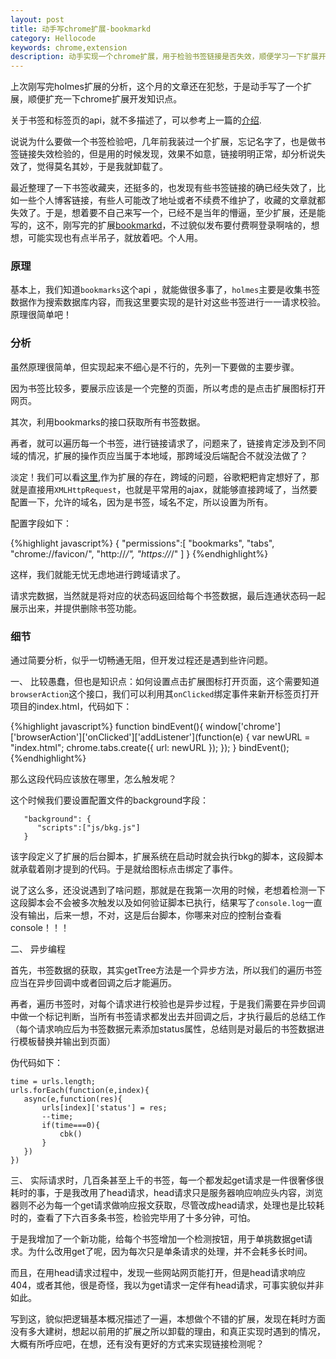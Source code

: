 ```yaml
---
layout: post
title: 动手写chrome扩展-bookmarkd
category: Hellocode
keywords: chrome,extension
description: 动手实现一个chrome扩展，用于检验书签链接是否失效，顺便学习一下扩展开发知识
---
```


上次刚写完holmes扩展的分析，这个月的文章还在犯愁，于是动手写了一个扩展，顺便扩充一下chrome扩展开发知识点。

关于书签和标签页的api，就不多描述了，可以参考上一篇的[介绍](http://shellphon.wang/githublog/2017/06/chrome-ext-holmes.html).


说说为什么要做一个书签检验吧，几年前我装过一个扩展，忘记名字了，也是做书签链接失效检验的，但是用的时候发现，效果不如意，链接明明正常，却分析说失效了，觉得莫名其妙，于是我就卸载了。

最近整理了一下书签收藏夹，还挺多的，也发现有些书签链接的确已经失效了，比如一些个人博客链接，有些人可能改了地址或者不续费不维护了，收藏的文章就都失效了。于是，想着要不自己来写一个，已经不是当年的懵逼，至少扩展，还是能写的，这不，刚写完的扩展[bookmarkd](https://coding.net/u/dont/p/bookmarkd/git)，不过貌似发布要付费啊登录啊啥的，想想，可能实现也有点半吊子，就放着吧。个人用。

### 原理

基本上，我们知道`bookmarks`这个api ，就能做很多事了，`holmes`主要是收集书签数据作为搜索数据库内容，而我这里要实现的是针对这些书签进行一一请求校验。 原理很简单吧！

### 分析

虽然原理很简单，但实现起来不细心是不行的，先列一下要做的主要步骤。

因为书签比较多，要展示应该是一个完整的页面，所以考虑的是点击扩展图标打开网页。

其次，利用bookmarks的接口获取所有书签数据。

再者，就可以遍历每一个书签，进行链接请求了，问题来了，链接肯定涉及到不同域的情况，扩展的操作页应当属于本地域，那跨域没后端配合不就没法做了？

淡定！我们可以看[这里](https://developer.chrome.com/extensions/xhr),作为扩展的存在，跨域的问题，谷歌粑粑肯定想好了，那就是直接用`XMLHttpRequest`，也就是平常用的ajax，就能够直接跨域了，当然要配置一下，允许的域名，因为是书签，域名不定，所以设置为所有。

配置字段如下：

{%highlight javascript%}
{
  "permissions":[
     "bookmarks", "tabs", "chrome://favicon/",
     "http://*/",
     "https://*/" 
     ]
 }
{%endhighlight%}

这样，我们就能无忧无虑地进行跨域请求了。

请求完数据，当然就是将对应的状态码返回给每个书签数据，最后连通状态码一起展示出来，并提供删除书签功能。

### 细节

通过简要分析，似乎一切畅通无阻，但开发过程还是遇到些许问题。

一、 比较愚蠢，但也是知识点：如何设置点击扩展图标打开页面，这个需要知道`browserAction`这个接口，我们可以利用其`onClicked`绑定事件来新开标签页打开项目的index.html，代码如下：

{%highlight javascript%}
function bindEvent(){
    window['chrome']['browserAction']['onClicked']['addListener'](function(e) {
        var newURL = "index.html";
      chrome.tabs.create({ url: newURL });
    });
}
bindEvent();
{%endhighlight%}

那么这段代码应该放在哪里，怎么触发呢？

这个时候我们要设置配置文件的background字段：

~~~
   "background": {
      "scripts":["js/bkg.js"]
   }
~~~

该字段定义了扩展的后台脚本，扩展系统在启动时就会执行bkg的脚本，这段脚本就承载着刚才提到的代码。于是就给图标点击绑定了事件。

说了这么多，还没说遇到了啥问题，那就是在我第一次用的时候，老想着检测一下这段脚本会不会被多次触发以及如何验证脚本已执行，结果写了`console.log`一直没有输出，后来一想，不对，这是后台脚本，你哪来对应的控制台查看console！！！

二、 异步编程

首先，书签数据的获取，其实getTree方法是一个异步方法，所以我们的遍历书签应当在异步回调中或者回调之后才能遍历。

再者，遍历书签时，对每个请求进行校验也是异步过程，于是我们需要在异步回调中做一个标记判断，当所有书签请求都发出去并回调之后，才执行最后的总结工作（每个请求响应后为书签数据元素添加status属性，总结则是对最后的书签数据进行模板替换并输出到页面）

伪代码如下：

~~~
time = urls.length;
urls.forEach(function(e,index){
   async(e,function(res){
       urls[index]['status'] = res;
       --time;
       if(time===0){
           cbk()
       }
   }) 
})
~~~

三、 实际请求时，几百条甚至上千的书签，每一个都发起get请求是一件很奢侈很耗时的事，于是我改用了head请求，head请求只是服务器响应响应头内容，浏览器则不必为每一个get请求做响应报文获取，尽管改成head请求，处理也是比较耗时的，查看了下六百多条书签，检验完毕用了十多分钟，可怕。

于是我增加了一个新功能，给每个书签增加一个检测按钮，用于单挑数据get请求。为什么改用get了呢，因为每次只是单条请求的处理，并不会耗多长时间。

而且，在用head请求过程中，发现一些网站网页能打开，但是head请求响应404，或者其他，很是奇怪，我以为get请求一定伴有head请求，可事实貌似并非如此。

写到这，貌似把逻辑基本概况描述了一遍，本想做个不错的扩展，发现在耗时方面没有多大建树，想起以前用的扩展之所以卸载的理由，和真正实现时遇到的情况，大概有所呼应吧，在想，还有没有更好的方式来实现链接检测呢？


